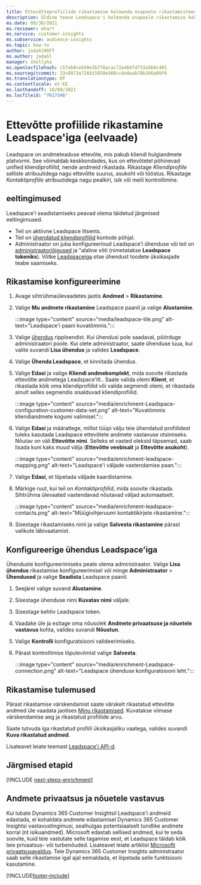 ```yaml
---
title: Ettevõtteprofiilide rikastamine kolmanda osapoole rikastamisteenusega Leadspace'ilt
description: Üldine teave Leadspace'i kolmanda osapoole rikastamise kohta.
ms.date: 09/30/2021
ms.reviewer: mhart
ms.service: customer-insights
ms.subservice: audience-insights
ms.topic: how-to
author: jodahlMSFT
ms.author: jodahl
manager: shellyha
ms.openlocfilehash: c57eb0ceb50e3b778acac72a4bbfd733a5b0c401
ms.sourcegitcommit: 23c8973a726b15050e368cc6e0aab78b266a89f6
ms.translationtype: HT
ms.contentlocale: et-EE
ms.lasthandoff: 10/08/2021
ms.locfileid: "7617346"
---
```

# <a name="enrichment-of-company-profiles-with-leadspace-preview"></a>Ettevõtte profiilide rikastamine Leadspace'iga (eelvaade)

Leadspace on andmeteaduse ettevõte, mis pakub kliendi hulgiandmete platvormi. See võimaldab keskkondades, kus on ettevõtetel põhinevad unified kliendiprofiilid, nende andmeid rikastada. Rikastage *Kliendiprofiile* selliste atribuutidega nagu ettevõtte suurus, asukoht või tööstus. Rikastage *Kontaktiprofiile* atribuutidega nagu pealkiri, isik või meili kontrollimine.

## <a name="prerequisites"></a>eeltingimused

Leadspace'i seadistamiseks peavad olema täidetud järgmised eeltingimused.

- Teil on aktiivne Leadspace litsents.
- Teil on [ühendatud kliendiprofiilid](customer-profiles.md) kontode põhjal.
- Administraator on juba konfigureerinud Leadspace'i ühenduse või teil on [administraatoriõigused](permissions.md#administrator) ja "alaline võti (nimetatakse **Leadspace tokeniks**). Võtke [Leadspaceiga](https://www.leadspace.com/leadspace-microsoft-dynamics-365/) otse ühendust toodete üksikasjade teabe saamiseks.

## <a name="configure-the-enrichment"></a>Rikastamise konfigureerimine

1. Avage sihtrühmaülevaadetes jaotis **Andmed** > **Rikastamine**.

1. Valige **Mu andmete rikastamine** Leadspace paanil ja valige **Alustamine**.

   :::image type="content" source="media/leadspace-tile.png" alt-text="Leadspace'i paani kuvatõmmis.":::

1. Valige [ühendus](connections.md) ripploendist. Kui ühendusi pole saadaval, pöörduge administraatori poole. Kui olete administraator, saate ühenduse luua, kui valite suvandi **Lisa ühendus** ja valides **Leadspace**. 

1. Valige **Ühenda Leadspace**, et kinnitada ühendus.

1. Valige **Edasi** ja valige **Kliendi andmekomplekt**, mida soovite rikastada ettevõtte andmetega Leadspace'ilt.. Saate valida olemi **Klient**, et rikastada kõik oma kliendiprofiilid või valida segmendi olemi, et rikastada ainult selles segmendis sisalduvad kliendiprofiilid.

    :::image type="content" source="media/enrichment-Leadspace-configuration-customer-data-set.png" alt-text="Kuvatõmmis kliendiandmete kogumi valimisel.":::

1. Valige **Edasi** ja määratlege, millist tüüpi välju teie ühendatud profiilidest tuleks kasutada Leadspace ettevõtete andmete vastavuse otsimiseks. Nõutav on väli **Ettevõtte nimi**. Selleks et vasted oleksid täpsemad, saab lisada kuni kaks muud välja (**Ettevõtte veebisait** ja **Ettevõtte asukoht**).

   :::image type="content" source="media/enrichment-leadspace-mapping.png" alt-text="Leadspace'i väljade vastendamise paan.":::

1. Valige **Edasi**, et lõpetada väljade kaardistamine.

1. Märkige ruut, kui teil on *Kontaktiprofiilid*, mida soovite rikastada. Sihtrühma ülevaated vastendavad nõutavad väljad automaatselt.

   :::image type="content" source="media/enrichment-leadspace-contacts.png" alt-text="Müügivihjeruumi kontaktikirjete rikastamine.":::
 
1. Sisestage rikastamiseks nimi ja valige **Salvesta rikastamine** pärast valikute läbivaatamist.


## <a name="configure-the-connection-for-leadspace"></a>Konfigureerige ühendus Leadspace'iga 

Ühenduste konfigureerimiseks peate olema administraator. Valige **Lisa ühendus** rikastamise konfigureerimisel *või* minge **Administraator** > **Ühendused** ja valige **Seadista** Leadspace paanil.

1. Seejärel valige suvand **Alustamine**. 

1. Sisestage ühenduse nimi **Kuvatav nimi** väljale.

1. Sisestage kehtiv Leadspace token.

1. Vaadake üle ja esitage oma nõusolek **Andmete privaatsuse ja nõuetele vastavus** kohta, valides suvandi **Nõustun**.

1. Valige **Kontrolli** konfiguratsiooni valideerimiseks.

1. Pärast kontrollimise lõpuleviimist valige **Salvesta**.
   
   :::image type="content" source="media/enrichment-Leadspace-connection.png" alt-text="Leadspace ühenduse konfiguratsiooni leht.":::

## <a name="enrichment-results"></a>Rikastamise tulemused

Pärast rikastamise värskendamist saate värskelt rikastatud ettevõtte andmed üle vaadata jaotises [Minu rikastamised](enrichment-hub.md). Kuvatakse viimase värskendamise aeg ja rikastatud profiilide arvu.

Saate tutvuda iga rikastatud profiili üksikasjaliku vaatega, valides suvandi **Kuva rikastatud andmed**.

Lisateavet leiate teemast [Leadspace'i API-d](https://support.leadspace.com/hc/en-us/sections/201997649-API).

## <a name="next-steps"></a>Järgmised etapid


[!INCLUDE [next-steps-enrichment](../includes/next-steps-enrichment.md)]

## <a name="data-privacy-and-compliance"></a>Andmete privaatsus ja nõuetele vastavus

Kui lubate Dynamics 365 Customer Insightsil Leadspace'i andmeid edastada, ei kohaldata andmete edastamisel Dynamics 365 Customer Insightsi vastavustingimusi, sealhulgas potentsiaalselt tundlike andmete korral (nt isikuandmed). Microsoft edastab sellised andmed, kui te seda soovite, kuid teie vastutate selle tagamise eest, et Leadspace täidab kõik teie privaatsus- või turbenõuded. Lisateavet leiate artiklist [Microsofti privaatsusavaldus](https://go.microsoft.com/fwlink/?linkid=396732).
Teie Dynamics 365 Customer Insights administraator saab selle rikastamise igal ajal eemaldada, et lõpetada selle funktsiooni kasutamine.


[!INCLUDE[footer-include](../includes/footer-banner.md)]
